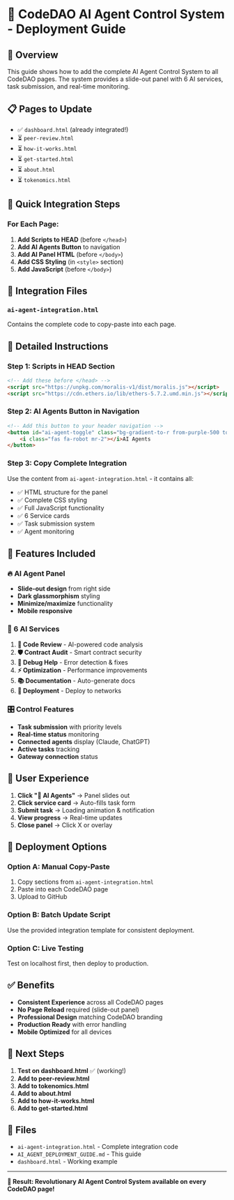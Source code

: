 # 🤖 CodeDAO AI Agent Control System - Deployment Guide

## 🎯 Overview

This guide shows how to add the complete AI Agent Control System to all CodeDAO pages. The system provides a slide-out panel with 6 AI services, task submission, and real-time monitoring.

## 📋 Pages to Update

- ✅ `dashboard.html` (already integrated!)
- ⏳ `peer-review.html`
- ⏳ `how-it-works.html` 
- ⏳ `get-started.html`
- ⏳ `about.html`
- ⏳ `tokenomics.html`

## 🚀 Quick Integration Steps

### For Each Page:

1. **Add Scripts to HEAD** (before `</head>`)
2. **Add AI Agents Button** to navigation
3. **Add AI Panel HTML** (before `</body>`)
4. **Add CSS Styling** (in `<style>` section)
5. **Add JavaScript** (before `</body>`)

## 📁 Integration Files

### `ai-agent-integration.html`
Contains the complete code to copy-paste into each page.

## 🔧 Detailed Instructions

### Step 1: Scripts in HEAD Section
```html
<!-- Add these before </head> -->
<script src="https://unpkg.com/moralis-v1/dist/moralis.js"></script>
<script src="https://cdn.ethers.io/lib/ethers-5.7.2.umd.min.js"></script>
```

### Step 2: AI Agents Button in Navigation
```html
<!-- Add this button to your header navigation -->
<button id="ai-agent-toggle" class="bg-gradient-to-r from-purple-500 to-blue-500 text-white px-4 py-2 rounded-lg hover:from-purple-600 hover:to-blue-600 transition-all">
    <i class="fas fa-robot mr-2"></i>AI Agents
</button>
```

### Step 3: Copy Complete Integration
Use the content from `ai-agent-integration.html` - it contains all:
- ✅ HTML structure for the panel
- ✅ Complete CSS styling  
- ✅ Full JavaScript functionality
- ✅ 6 Service cards
- ✅ Task submission system
- ✅ Agent monitoring

## 🎨 Features Included

### 🔥 AI Agent Panel
- **Slide-out design** from right side
- **Dark glassmorphism** styling
- **Minimize/maximize** functionality
- **Mobile responsive**

### 🤖 6 AI Services
1. **📝 Code Review** - AI-powered code analysis
2. **🛡️ Contract Audit** - Smart contract security
3. **🐛 Debug Help** - Error detection & fixes
4. **⚡ Optimization** - Performance improvements
5. **📚 Documentation** - Auto-generate docs
6. **🚀 Deployment** - Deploy to networks

### 🎛️ Control Features
- **Task submission** with priority levels
- **Real-time status** monitoring
- **Connected agents** display (Claude, ChatGPT)
- **Active tasks** tracking
- **Gateway connection** status

## 📱 User Experience

1. **Click "🤖 AI Agents"** → Panel slides out
2. **Click service card** → Auto-fills task form
3. **Submit task** → Loading animation & notification
4. **View progress** → Real-time updates
5. **Close panel** → Click X or overlay

## 🚀 Deployment Options

### Option A: Manual Copy-Paste
1. Copy sections from `ai-agent-integration.html`
2. Paste into each CodeDAO page
3. Upload to GitHub

### Option B: Batch Update Script
Use the provided integration template for consistent deployment.

### Option C: Live Testing
Test on localhost first, then deploy to production.

## ✅ Benefits

- **Consistent Experience** across all CodeDAO pages
- **No Page Reload** required (slide-out panel)
- **Professional Design** matching CodeDAO branding
- **Production Ready** with error handling
- **Mobile Optimized** for all devices

## 🎯 Next Steps

1. **Test on dashboard.html** ✅ (working!)
2. **Add to peer-review.html**
3. **Add to tokenomics.html** 
4. **Add to about.html**
5. **Add to how-it-works.html**
6. **Add to get-started.html**

## 🔗 Files

- `ai-agent-integration.html` - Complete integration code
- `AI_AGENT_DEPLOYMENT_GUIDE.md` - This guide
- `dashboard.html` - Working example

---

**🎉 Result: Revolutionary AI Agent Control System available on every CodeDAO page!** 